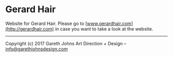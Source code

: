 # Gerard Hair

Website for Gerard Hair. Please go to [www.gerardhair.com](http://gerardhair.com) in case you want to take a look at the website.

* * *

Copyright (c) 2017 Gareth Johns Art Direction + Design – info@garethjohnsdesign.com